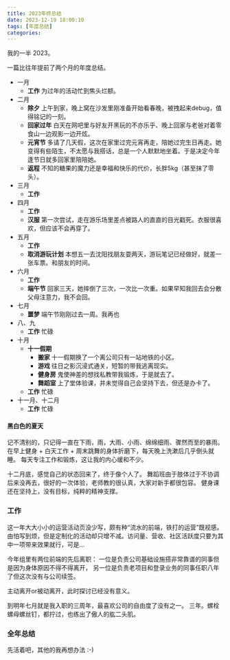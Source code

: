 ```yaml
---
title: 2023年终总结
date: 2023-12-19 18:00:10
tags: [年度总结]
categories:
---
```

我的一半 2023。

<!-- more -->
一篇比往年提前了两个月的年度总结。
* 一月
  * __工作__ 为过年的活动忙到焦头烂额。
* 二月
  * __除夕__ 上午到家，晚上窝在沙发里刚准备开始看春晚，被拽起来debug，值得铭记的一刻。
  * __回家过年__ 白天在网吧里与好友开黑玩的不亦乐乎、晚上回家与老爸对着零食山一边观影一边开炫。
  * __元宵节__ 多请了几天假，这次在家里过完元宵再走，陪她过完生日再走。她变得有些陌生，不太愿与我搭话，总是一个人默默地坐着。于是决定今年逢节日就多回家里陪陪她。
  * __返程__ 不知的糖果的魔力还是幸福和快乐的代价，长胖5kg（甚至抹了零头）。
* 三月
  * __工作__ 
* 四月
  * __工作__ 
  * __汉服__ 第一次尝试，走在游乐场里差点被路人的直直的目光戳死。衣服很喜欢，但应该不会再穿了。
* 五月
  * __工作__ 
  * __取消游玩计划__ 本想五一去沈阳找朋友耍两天，游玩笔记已经做好，就差一张车票。和朋友的时间。
* 六月
  * __工作__
  * __端午节__ 回家三天，她摔倒了三次，一次比一次重。如果早知我回去会分散父母注意力，我不会回。
* 七月
  * __噩梦__ 端午节刚刚过去一周。我再也
* 八、九
  * __工作__ 忙碌
* 十月
  * __十一假期__
    * __搬家__ 十一假期换了一个离公司只有一站地铁的小区。
    * __游戏__ 往日之影沉浸式通关，短暂的带我逃离现实。
    * __健身房__ 鬼使神差的想找私教带我锻炼，于是就去了。
    * __舞蹈室__ 上了堂体验课，并未觉得自己会坚持下去，但还是办卡了。
  * __工作__ 忙碌
* 十一月、十二月
  * __工作__ 忙碌


#### 黑白色的夏天
记不清别的，只记得一直在下雨，雨，大雨、小雨、绵绵细雨、骤然而至的暴雨。
在早上健身 + 白天工作 + 周末跳舞的身体折磨下，每天晚上洗漱后几乎倒头就睡。
每天专注工作和锻炼，这让我的内心缓和不少。

十二月底，感觉自己的状态回来了，终于像个人了。
舞蹈班由于肢体过于不协调后来没再去，很好的一次体验，老师教的很认真，大家对新手都很包容。
健身课还在坚持上，没有目标，纯粹的精神支撑。

### 工作
这一年大大小小的运营活动页没少写，颇有种“流水的前端，铁打的运营”既视感。由怕写到烦，但是定制化的活动却只增不减。访问量、营收、社区活跃度只要为其中一项带来效果就行，可是...

今年组里有两位前端的先后离职：
一位是负责公司基础设施搭非常靠谱的同事但是因为身体原因不得不得离开，
另一位是负责老项目和登录业务的同事任职八年了但这次没有与公司续签。

主动离开or被动离开，此时探讨已经没有意义。

到明年七月就是我入职的三周年，最喜欢公司的自由度了没有之一。
三年。螺栓螺母螺丝钉，都拧过，也练出了傲人的肱二头肌。


### 全年总结
先活着吧，其他的我再想办法 :-)
